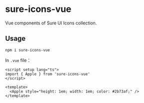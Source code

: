 # sure-icons-vue

Vue components of Sure UI Icons collection.

## Usage

```bash
npm i sure-icons-vue
```

In `.vue` file：

```vue
<script setup lang="ts">
import { Apple } from 'sure-icons-vue'
</script>

<template>
  <Apple style="height: 1em; width: 1em; color: #2b73af;" />
</template>
```